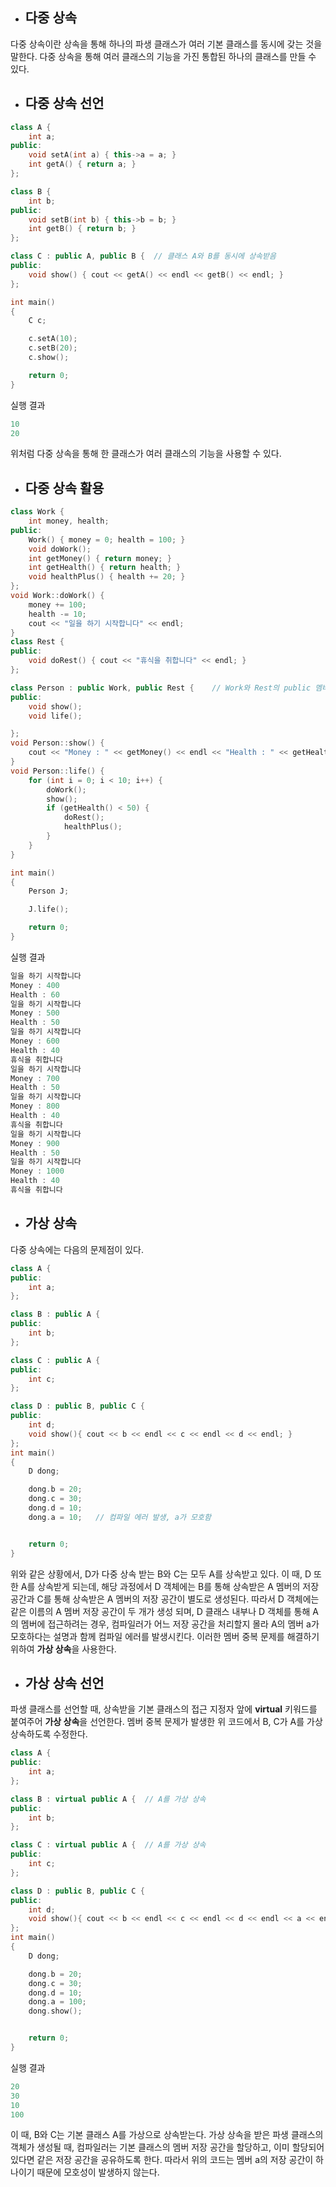+ ## 다중 상속

다중 상속이란 상속을 통해 하나의 파생 클래스가 여러 기본 클래스를 동시에 갖는 것을 말한다. 다중 상속을 통해 여러 클래스의 기능을 가진 통합된 하나의 클래스를 만들 수 있다.


+ ## 다중 상속 선언

```c++
class A {                   
    int a;
public:
    void setA(int a) { this->a = a; }
    int getA() { return a; }
};

class B {
    int b;
public:
    void setB(int b) { this->b = b; }
    int getB() { return b; }
};

class C : public A, public B {  // 클래스 A와 B를 동시에 상속받음
public:
    void show() { cout << getA() << endl << getB() << endl; }
};

int main()
{
    C c;

    c.setA(10);
    c.setB(20);
    c.show();

    return 0;
}
```
실행 결과
```c++
10
20
```

위처럼 다중 상속을 통해 한 클래스가 여러 클래스의 기능을 사용할 수 있다.

+ ## 다중 상속 활용

```c++
class Work {                   
    int money, health;
public:
    Work() { money = 0; health = 100; }
    void doWork();
    int getMoney() { return money; }
    int getHealth() { return health; }
    void healthPlus() { health += 20; }
};
void Work::doWork() {
    money += 100; 
    health -= 10;
    cout << "일을 하기 시작합니다" << endl;
}
class Rest {
public:
    void doRest() { cout << "휴식을 취합니다" << endl; }
};

class Person : public Work, public Rest {    // Work와 Rest의 public 멤버 사용 가능
public:
    void show();
    void life();

};
void Person::show() {
    cout << "Money : " << getMoney() << endl << "Health : " << getHealth() << endl;
}
void Person::life() {
    for (int i = 0; i < 10; i++) {
        doWork();
        show();
        if (getHealth() < 50) {
            doRest();
            healthPlus();
        }
    }
}

int main()
{
    Person J;

    J.life();

    return 0;
}
```
실행 결과
```c++
일을 하기 시작합니다
Money : 400
Health : 60
일을 하기 시작합니다
Money : 500
Health : 50
일을 하기 시작합니다
Money : 600
Health : 40
휴식을 취합니다
일을 하기 시작합니다
Money : 700
Health : 50
일을 하기 시작합니다
Money : 800
Health : 40
휴식을 취합니다
일을 하기 시작합니다
Money : 900
Health : 50
일을 하기 시작합니다
Money : 1000
Health : 40
휴식을 취합니다
```

+ ## 가상 상속

다중 상속에는 다음의 문제점이 있다.
```c++
class A {                   
public:
    int a;
};

class B : public A {
public:
    int b;
};

class C : public A {
public:
    int c;
};

class D : public B, public C {
public:
    int d;
    void show(){ cout << b << endl << c << endl << d << endl; }
};
int main()
{
    D dong;

    dong.b = 20;
    dong.c = 30;
    dong.d = 10;
    dong.a = 10;   // 컴파일 에러 발생, a가 모호함


    return 0;
}
```
위와 같은 상황에서, D가 다중 상속 받는 B와 C는 모두 A를 상속받고 있다. 이 때, D 또한 A를 상속받게 되는데, 해당 과정에서 D 객체에는 B를 통해 상속받은 A 멤버의 저장 공간과
C를 통해 상속받은 A 멤버의 저장 공간이 별도로 생성된다. 따라서 D 객체에는 같은 이름의 A 멤버 저장 공간이 두 개가 생성 되며, D 클래스 내부나 D 객체를 통해 A의 멤버에
접근하려는 경우, 컴파일러가 어느 저장 공간을 처리할지 몰라
A의 멤버 a가 모호하다는 설명과 함께 컴파일 에러를 발생시킨다. 이러한 멤버 중복 문제를 해결하기 위하여 **가상 상속**을 사용한다.


+ ## 가상 상속 선언

파생 클래스를 선언할 때, 상속받을 기본 클래스의 접근 지정자 앞에 **virtual** 키워드를 붙여주어 **가상 상속**을 선언한다. 멤버 중복 문제가 발생한 위 코드에서
B, C가 A를 가상 상속하도록 수정한다.

```c++
class A {                   
public:
    int a;
};

class B : virtual public A {  // A를 가상 상속
public:
    int b;
};

class C : virtual public A {  // A를 가상 상속
public:
    int c;
};

class D : public B, public C {
public:
    int d;
    void show(){ cout << b << endl << c << endl << d << endl << a << endl; }
};
int main()
{
    D dong;

    dong.b = 20;
    dong.c = 30;
    dong.d = 10;
    dong.a = 100;   
    dong.show();


    return 0;
}
```
실행 결과

```c++
20
30
10
100
```
이 때, B와 C는 기본 클래스 A를 가상으로 상속받는다. 가상 상속을 받은 파생 클래스의 객체가 생성될 때, 컴파일러는 기본 클래스의 멤버 저장 공간을 할당하고, 이미 할당되어 있다면
같은 저장 공간을 공유하도록 한다. 따라서 위의 코드는 멤버 a의 저장 공간이 하나이기 때문에 모호성이 발생하지 않는다.







